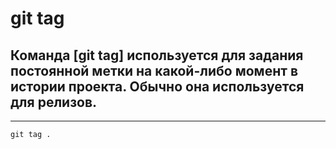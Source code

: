 # git tag
## Команда [git tag] используется для задания постоянной метки на какой-либо момент в истории проекта. Обычно она используется для релизов.
---
`git tag .`  